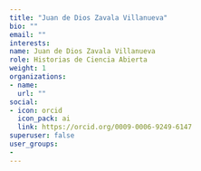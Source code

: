 ```yaml
---
title: "Juan de Dios Zavala Villanueva"
bio: ""
email: ""
interests:
name: Juan de Dios Zavala Villanueva
role: Historias de Ciencia Abierta
weight: 1
organizations:
- name: 
  url: ""
social:
- icon: orcid
  icon_pack: ai
  link: https://orcid.org/0009-0006-9249-6147
superuser: false
user_groups:
- 
---
```

